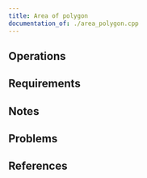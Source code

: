```yaml
---
title: Area of polygon
documentation_of: ./area_polygon.cpp
---
```


## Operations

## Requirements

## Notes

## Problems

## References
